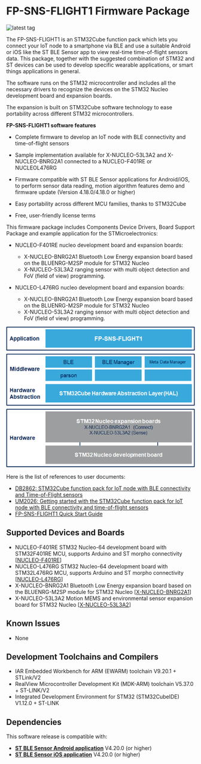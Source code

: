 # FP-SNS-FLIGHT1 Firmware Package

![latest tag](https://img.shields.io/github/v/tag/STMicroelectronics/fp-sns-flight1.svg?color=brightgreen)

The FP-SNS-FLIGHT1 is an STM32Cube function pack which lets you connect your IoT node to a smartphone via BLE and use a suitable Android or iOS like the ST BLE Sensor app to view real-time time-of-flight sensors data.
This package, together with the suggested combination of STM32 and ST devices can be used to develop specific wearable applications, or smart things applications in general.

The software runs on the STM32 microcontroller and includes all the necessary drivers to recognize the devices on the STM32 Nucleo development board and expansion boards.

The expansion is built on STM32Cube software technology to ease portability across different STM32 microcontrollers.

**FP-SNS-FLIGHT1 software features**

- Complete firmware to develop an IoT node with BLE connectivity and time-of-flight sensors

- Sample implementation available for X-NUCLEO-53L3A2 and X-NUCLEO-BNRG2A1 connected to a NUCLEO-F401RE or NUCLEOL476RG

- Firmware compatible with ST BLE Sensor applications for Android/iOS, to perform sensor data reading, motion algorithm features demo and firmware update (Version 4.18.0/4.18.0 or higher)

- Easy portability across different MCU families, thanks to STM32Cube

- Free, user-friendly license terms

This firmware package includes Components Device Drivers, Board Support Package and example application for the STMicroelectronics:

- NUCLEO-F401RE nucleo development board and expansion boards:
  - X-NUCLEO-BNRG2A1 Bluetooth Low Energy expansion board based on the BLUENRG-M2SP module for STM32 Nucleo
  - X-NUCLEO-53L3A2 ranging sensor with multi object detection and FoV (field of view) programming.
  
- NUCLEO-L476RG nucleo development board and expansion boards:
  - X-NUCLEO-BNRG2A1 Bluetooth Low Energy expansion board based on the BLUENRG-M2SP module for STM32 Nucleo
  - X-NUCLEO-53L3A2 ranging sensor with multi object detection and FoV (field of view) programming.

[![The FP-SNS-FLIGHT1 package contents](_htmresc/FP-SNS-FLIGHT1_Software_Architecture.png)]()

Here is the list of references to user documents:

- [DB2862: STM32Cube function pack for IoT node with BLE connectivity and Time-of-Flight sensors](https://www.st.com/resource/en/data_brief/fp-sns-flight1.pdf)
- [UM2026: Getting started with the STM32Cube function pack for IoT node with BLE connectivity and time-of-flight sensors](https://www.st.com/resource/en/user_manual/um2026-getting-started-with-the-stm32cube-function-pack-for-iot-node-with-nfc-ble-connectivity-and-timeofflight-sensors-stmicroelectronics.pdf)
- [FP-SNS-FLIGHT1 Quick Start Guide](https://www.st.com/content/ccc/resource/sales_and_marketing/presentation/product_presentation/group0/80/95/e3/1e/fa/47/49/0d/FP-SNS-FLIGHT1%20Quick%20start%20guide/files/fp-sns-flight1_quick_start_guide.pdf/jcr:content/translations/en.fp-sns-flight1_quick_start_guide.pdf)

## Supported Devices and Boards

- NUCLEO-F401RE STM32 Nucleo-64 development board with STM32F401RE MCU, supports Arduino and ST morpho connectivity \[[NUCLEO-F401RE](https://www.st.com/content/st_com/en/products/evaluation-tools/product-evaluation-tools/mcu-mpu-eval-tools/stm32-mcu-mpu-eval-tools/stm32-nucleo-boards/nucleo-f401re.html)\]
- NUCLEO-L476RG STM32 Nucleo-64 development board with STM32L476RG MCU, supports Arduino and ST morpho connectivity \[[NUCLEO-L476RG](https://www.st.com/content/st_com/en/products/evaluation-tools/product-evaluation-tools/mcu-mpu-eval-tools/stm32-mcu-mpu-eval-tools/stm32-nucleo-boards/nucleo-l476rg.html)\]
- X-NUCLEO-BNRG2A1 Bluetooth Low Energy expansion board based on the BLUENRG-M2SP module for STM32 Nucleo \[[X-NUCLEO-BNRG2A1](https://www.st.com/en/ecosystems/x-nucleo-bnrg2a1.html)]
- X-NUCLEO-53L3A2 Motion MEMS and environmental sensor expansion board for STM32 Nucleo \[[X-NUCLEO-53L3A2](https://www.st.com/en/evaluation-tools/x-nucleo-53l3a2.html)\]

## Known Issues

- None

## Development Toolchains and Compilers

-   IAR Embedded Workbench for ARM (EWARM) toolchain V9.20.1 + STLink/V2
-   RealView Microcontroller Development Kit (MDK-ARM) toolchain V5.37.0 + ST-LINK/V2
-   Integrated Development Environment for STM32 (STM32CubeIDE) V1.12.0 + ST-LINK
	
## Dependencies 

This software release is compatible with:

- [**ST BLE Sensor Android application**](https://play.google.com/store/apps/details?id=com.st.bluems)  V4.20.0 (or higher)
- [**ST BLE Sensor iOS application**](https://apps.apple.com/it/app/st-ble-sensor/id993670214)  V4.20.0 (or higher)
